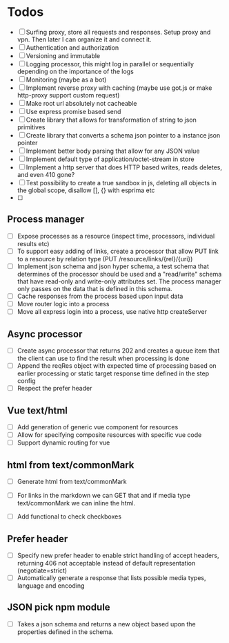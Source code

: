 # Todos

- [ ] Surfing proxy, store all requests and responses. Setup proxy and vpn. Then later I can organize it and connect it.
- [ ] Authentication and authorization
- [ ] Versioning and immutable
- [ ] Logging processor, this might log in parallel or sequentially depending on the importance of the logs
- [ ] Monitoring (maybe as a bot)
- [ ] Implement reverse proxy with caching (maybe use got.js or make http-proxy support custom request)
- [ ] Make root url absolutely not cacheable
- [ ] Use express promise based send
- [ ] Create library that allows for transformation of string to json primitives
- [ ] Create library that converts a schema json pointer to a instance json pointer
- [ ] Implement better body parsing that allow for any JSON value
- [ ] Implement default type of application/octet-stream in store
- [ ] Implement a http server that does HTTP based writes, reads deletes, and even 410 gone?
- [ ] Test possibility to create a true sandbox in js, deleting all objects in the global scope, disallow [], {} with esprima etc
- [ ]


## Process manager

- [ ] Expose processes as a resource (inspect time, processors, individual results etc)
- [ ] To support easy adding of links, create a processor that allow PUT link to a resource by relation type (PUT /resource/links/{rel}/{uri})
- [ ] Implement json schema and json hyper schema, a test schema that determines of the processor should be used and a "read/write" schema that have read-only and write-only attributes set. The process manager only passes on the data that is defined in this schema.
- [ ] Cache responses from the process based upon input data
- [ ] Move router logic into a process
- [ ] Move all express login into a process, use native http createServer

## Async processor

- [ ] Create async processor that returns 202 and creates a queue item that the client can use to find the result when processing is done
- [ ] Append the reqRes object with expected time of processing based on earlier processing or static target response time defined in the step config
- [ ] Respect the prefer header

## Vue text/html

- [ ] Add generation of generic vue component for resources
- [ ] Allow for specifying composite resources with specific vue code
- [ ] Support dynamic routing for vue

## html from text/commonMark

- [ ] Generate html from text/commonMark
- [ ] For links in the markdown we can GET that and if media type text/commonMark we can inline the html.
- [ ] Add functional to check checkboxes


## Prefer header

- [ ] Specify new prefer header to enable strict handling of accept headers, returning 406 not acceptable instead of default representation (negotiate=strict)
- [ ] Automatically generate a response that lists possible media types, language and encoding

## JSON pick npm module

- [ ] Takes a json schema and returns a new object based upon the properties defined in the schema.

